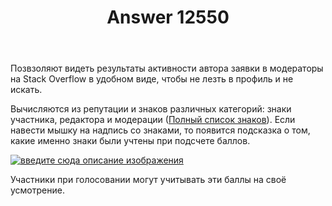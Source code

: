 ﻿---
title: "Answer 12550"
se.owner.user_id: 373567
se.owner.display_name: "aepot"
se.owner.link: "https://ru.meta.stackoverflow.com/users/373567/aepot"
se.answer_id: 12550
se.question_id: 12549
se.post_type: answer
se.is_accepted: True
---
<p>Позвзоляют видеть результаты активности автора заявки в модераторы на Stack Overflow в удобном виде, чтобы не лезть в профиль и не искать.</p>
<p>Вычисляются из репутации и знаков различных категорий: знаки участника, редактора и модерации (<a href="https://ru.stackoverflow.com/help/badges">Полный список знаков</a>). Если навести мышку на надпись со знаками, то появится подсказка о том, какие именно знаки были учтены при подсчете баллов.</p>
<p><a href="https://i.stack.imgur.com/1l1RC.png" rel="nofollow noreferrer"><img src="https://i.stack.imgur.com/1l1RC.png" alt="введите сюда описание изображения" /></a></p>
<p>Участники при голосовании могут учитывать эти баллы на своё усмотрение.</p>

